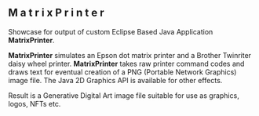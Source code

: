 ## M a t r i x P r i n t e r

Showcase for output of custom Eclipse Based Java Application **MatrixPrinter**.

**MatrixPrinter** simulates an Epson dot matrix printer and a Brother Twinriter daisy wheel printer. **MatrixPrinter** takes raw printer command codes and draws text for eventual creation of a PNG (Portable Network Graphics) image file. The Java 2D Graphics API is available for other effects.

Result is a Generative Digital Art image file suitable for use as graphics, logos, NFTs etc.
